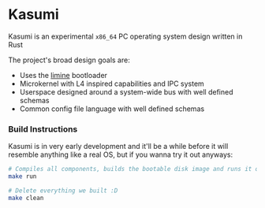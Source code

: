 # Kasumi

Kasumi is an experimental `x86_64` PC operating system design written in Rust

The project's broad design goals are:
- Uses the [limine](https://github.com/limine-bootloader/limine/tree/trunk) bootloader
- Microkernel with L4 inspired capabilities and IPC system
- Userspace designed around a system-wide bus with well defined schemas
- Common config file language with well defined schemas

### Build Instructions

Kasumi is in very early development and it'll be a while before it will resemble anything like a real OS, but if you wanna try it out anyways:
```bash
# Compiles all components, builds the bootable disk image and runs it on qemu
make run

# Delete everything we built :D
make clean
```